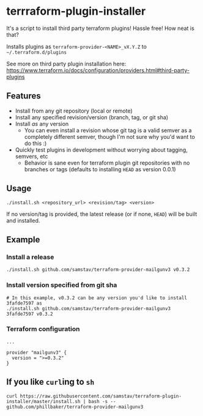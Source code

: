 # terrraform-plugin-installer
It's a script to install third party terraform plugins! Hassle free! How neat is that?

Installs plugins as `terraform-provider-<NAME>_vX.Y.Z` to `~/.terraform.d/plugins`

See more on third party plugin installation here: https://www.terraform.io/docs/configuration/providers.html#third-party-plugins

## Features

* Install from any git repository (local or remote)
* Install any specified revision/version (branch, tag, or git sha)
* Install _as_ any version
  * You can even install a revision whose git tag is a valid semver as a completely different semver, though I'm not sure why you'd want to do this :)
* Quickly test plugins in development without worrying about tagging, semvers, etc
  * Behavior is sane even for terraform plugin git repositories with no branches or tags (defaults to installing `HEAD` as version 0.0.1)  

## Usage

```
./install.sh <repository_url> <revision/tag> <version>
```

If no version/tag is provided, the latest release (or if none, `HEAD`) will be built and installed.

## Example

### Install a release

```
./install.sh github.com/samstav/terraform-provider-mailgunv3 v0.3.2
```

### Install version specified from git sha

```
# In this example, v0.3.2 can be any version you'd like to install 3fafde7597 as
./install.sh github.com/samstav/terraform-provider-mailgunv3 3fafde7597 v0.3.2
```


### Terraform configuration

```
...

provider "mailgunv3" {
  version = ">=0.3.2"
}

```

## If you like `curl`ing to `sh`

```
curl https://raw.githubusercontent.com/samstav/terraform-plugin-installer/master/install.sh | bash -s -- github.com/phillbaker/terraform-provider-mailgunv3
```

